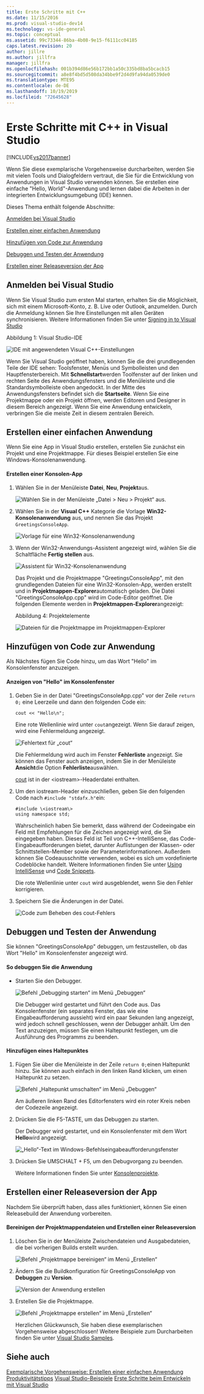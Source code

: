 ```yaml
---
title: Erste Schritte mit C++
ms.date: 11/15/2016
ms.prod: visual-studio-dev14
ms.technology: vs-ide-general
ms.topic: conceptual
ms.assetid: 99c73344-86ba-4b08-9e15-f6111cc04185
caps.latest.revision: 20
author: jillre
ms.author: jillfra
manager: jillfra
ms.openlocfilehash: 001b394d86e56b172bb1a50c335bd8ba5bcacb15
ms.sourcegitcommit: a8e8f4bd5d508da34bbe9f2d4d9fa94da0539de0
ms.translationtype: MTE95
ms.contentlocale: de-DE
ms.lasthandoff: 10/19/2019
ms.locfileid: "72645628"
---
```

# <a name="getting-started-with-c-in-visual-studio"></a>Erste Schritte mit C++ in Visual Studio
[!INCLUDE[vs2017banner](../includes/vs2017banner.md)]

Wenn Sie diese exemplarische Vorgehensweise durcharbeiten, werden Sie mit vielen Tools und Dialogfeldern vertraut, die Sie für die Entwicklung von Anwendungen in Visual Studio verwenden können. Sie erstellen eine einfache "Hello, World"-Anwendung und lernen dabei die Arbeiten in der integrierten Entwicklungsumgebung (IDE) kennen.

 Dieses Thema enthält folgende Abschnitte:

 [Anmelden bei Visual Studio](../ide/getting-started-with-cpp-in-visual-studio.md#BKMK_Configure)

 [Erstellen einer einfachen Anwendung](../ide/getting-started-with-cpp-in-visual-studio.md#BKMK_CreateApp)

 [Hinzufügen von Code zur Anwendung](../ide/getting-started-with-cpp-in-visual-studio.md#BKMK_AddCode)

 [Debuggen und Testen der Anwendung](../ide/getting-started-with-cpp-in-visual-studio.md#BKMK_DebugTest)

 [Erstellen einer Releaseversion der App](../ide/getting-started-with-cpp-in-visual-studio.md#BKMK_BuildRelease)

## <a name="BKMK_Configure"></a> Anmelden bei Visual Studio
 Wenn Sie Visual Studio zum ersten Mal starten, erhalten Sie die Möglichkeit, sich mit einem Microsoft-Konto, z. B. Live oder Outlook, anzumelden. Durch die Anmeldung können Sie Ihre Einstellungen mit allen Geräten synchronisieren. Weitere Informationen finden Sie unter [Signing in to Visual Studio](../ide/signing-in-to-visual-studio.md)

 Abbildung 1: Visual Studio-IDE

 ![IDE mit angewendeten Visual C&#43;&#43;-Einstellungen](../ide/media/c-ide-defaultenvironmentlayout.png "|::ref1::|")

 Wenn Sie Visual Studio geöffnet haben, können Sie die drei grundlegenden Teile der IDE sehen: Toolsfenster, Menüs und Symbolleisten und den Hauptfensterbereich. Mit **Schnellstart**werden Toolfenster auf der linken und rechten Seite des Anwendungsfensters und die Menüleiste und die Standardsymbolleiste oben angedockt. In der Mitte des Anwendungsfensters befindet sich die **Startseite**. Wenn Sie eine Projektmappe oder ein Projekt öffnen, werden Editoren und Designer in diesem Bereich angezeigt. Wenn Sie eine Anwendung entwickeln, verbringen Sie die meiste Zeit in diesem zentralen Bereich.

## <a name="BKMK_CreateApp"></a> Erstellen einer einfachen Anwendung
 Wenn Sie eine App in Visual Studio erstellen, erstellen Sie zunächst ein Projekt und eine Projektmappe. Für dieses Beispiel erstellen Sie eine Windows-Konsolenanwendung.

#### <a name="to-create-a-console-app"></a>Erstellen einer Konsolen-App

1. Wählen Sie in der Menüleiste **Datei**, **Neu**, **Projekt**aus.

    ![Wählen Sie in der Menüleiste „Datei > Neu > Projekt“ aus.](../ide/media/exploreide-filenewproject.png "|::ref2::|")

2. Wählen Sie in der **Visual C++** Kategorie die Vorlage **Win32-Konsolenanwendung** aus, und nennen Sie das Projekt `GreetingsConsoleApp`.

    ![Vorlage für eine Win32-Konsolenanwendung](../ide/media/c-ide-newprojectdlg.png "|::ref3::|")

3. Wenn der Win32-Anwendungs-Assistent angezeigt wird, wählen Sie die Schaltfläche **Fertig stellen** aus.

    ![Assistent für Win32-Konsolenanwendung](../ide/media/c-ide-win32consoleappwizard.png "|::ref4::|")

   Das Projekt und die Projektmappe "GreetingsConsoleApp", mit den grundlegenden Dateien für eine Win32-Konsolen-App, werden erstellt und in **Projektmappen-Explorer**automatisch geladen. Die Datei "GreetingsConsoleApp.cpp" wird im Code-Editor geöffnet. Die folgenden Elemente werden in **Projektmappen-Explorer**angezeigt:

   Abbildung 4: Projektelemente

   ![Dateien für die Projektmappe im Projektmappen-Explorer](../ide/media/c-ide-solutioncontents.png "|::ref5::|")

## <a name="BKMK_AddCode"></a> Hinzufügen von Code zur Anwendung
 Als Nächstes fügen Sie Code hinzu, um das Wort "Hello" im Konsolenfenster anzuzeigen.

#### <a name="to-display-hello-in-the-console-window"></a>Anzeigen von "Hello" im Konsolenfenster

1. Geben Sie in der Datei "GreetingsConsoleApp.cpp" vor der Zeile `return 0;` eine Leerzeile und dann den folgenden Code ein:

    ```
    cout << "Hello\n";
    ```

     Eine rote Wellenlinie wird unter `cout`angezeigt. Wenn Sie darauf zeigen, wird eine Fehlermeldung angezeigt.

     ![Fehlertext für „cout“](../ide/media/c-ide-couterror.png "|::ref6::|")

     Die Fehlermeldung wird auch im Fenster **Fehlerliste** angezeigt. Sie können das Fenster auch anzeigen, indem Sie in der Menüleiste **Ansicht**die Option **Fehlerliste**auswählen.

     [cout](https://msdn.microsoft.com/library/d87db6c3-e4e1-4d09-9ec5-458f55018257) ist in der \<iostream\>-Headerdatei enthalten.

2. Um den iostream-Header einzuschließen, geben Sie den folgenden Code nach `#include "stdafx.h"`ein:

    ```
    #include \<iostream\>
    using namespace std;
    ```

     Wahrscheinlich haben Sie bemerkt, dass während der Codeeingabe ein Feld mit Empfehlungen für die Zeichen angezeigt wird, die Sie eingegeben haben. Dieses Feld ist Teil von C++-IntelliSense, das Code-Eingabeaufforderungen bietet, darunter Auflistungen der Klassen- oder Schnittstellen-Member sowie der Parameterinformationen. Außerdem können Sie Codeausschnitte verwenden, wobei es sich um vordefinierte Codeblöcke handelt. Weitere Informationen finden Sie unter [Using IntelliSense](../ide/using-intellisense.md) und [Code Snippets](../ide/code-snippets.md).

     Die rote Wellenlinie unter `cout` wird ausgeblendet, wenn Sie den Fehler korrigieren.

3. Speichern Sie die Änderungen in der Datei.

     ![Code zum Beheben des cout-Fehlers](../ide/media/c-ide-coutfix.png "|::ref7::|")

## <a name="BKMK_DebugTest"></a>Debuggen und Testen der Anwendung
 Sie können "GreetingsConsoleApp" debuggen, um festzustellen, ob das Wort "Hello" im Konsolenfenster angezeigt wird.

#### <a name="to-debug-the-application"></a>So debuggen Sie die Anwendung

- Starten Sie den Debugger.

     ![Befehl „Debugging starten“ im Menü „Debuggen“](../ide/media/exploreide-startdebugging.png "|::ref8::|")

     Die Debugger wird gestartet und führt den Code aus. Das Konsolenfenster (ein separates Fenster, das wie eine Eingabeaufforderung aussieht) wird ein paar Sekunden lang angezeigt, wird jedoch schnell geschlossen, wenn der Debugger anhält. Um den Text anzuzeigen, müssen Sie einen Haltepunkt festlegen, um die Ausführung des Programms zu beenden.

#### <a name="to-add-a-breakpoint"></a>Hinzufügen eines Haltepunktes

1. Fügen Sie über die Menüleiste in der Zeile `return 0;`einen Haltepunkt hinzu. Sie können auch einfach in den linken Rand klicken, um einen Haltepunkt zu setzen.

    ![Befehl „Haltepunkt umschalten“ im Menü „Debuggen“](../ide/media/exploreide-togglebreakpoint.png "|::ref9::|")

    Am äußeren linken Rand des Editorfensters wird ein roter Kreis neben der Codezeile angezeigt.

2. Drücken Sie die F5-TASTE, um das Debuggen zu starten.

    Der Debugger wird gestartet, und ein Konsolenfenster mit dem Wort **Hello**wird angezeigt.

    ![„Hello“-Text im Windows-Befehlseingabeaufforderungsfenster](../ide/media/c-ide-hellocommandwindow.png "|::ref10::|")

3. Drücken Sie UMSCHALT + F5, um den Debugvorgang zu beenden.

   Weitere Informationen finden Sie unter [Konsolenprojekte](../debugger/debugging-preparation-console-projects.md).

## <a name="BKMK_BuildRelease"></a>Erstellen einer Releaseversion der App
 Nachdem Sie überprüft haben, dass alles funktioniert, können Sie einen Releasebuild der Anwendung vorbereiten.

#### <a name="to-clean-the-solution-files-and-build-a-release-version"></a>Bereinigen der Projektmappendateien und Erstellen einer Releaseversion

1. Löschen Sie in der Menüleiste Zwischendateien und Ausgabedateien, die bei vorherigen Builds erstellt wurden.

    ![Befehl „Projektmappe bereinigen“ im Menü „Erstellen“](../ide/media/exploreide-cleansolution.png "|::ref11::|")

2. Ändern Sie die Buildkonfiguration für GreetingsConsoleApp von **Debuggen** zu **Version**.

    ![Version der Anwendung erstellen](../ide/media/c-ide-changingbuildtorelease.png "|::ref12::|")

3. Erstellen Sie die Projektmappe.

    ![Befehl „Projektmappe erstellen“ im Menü „Erstellen“](../ide/media/exploreide-buildsolution.png "|::ref13::|")

   Herzlichen Glückwunsch, Sie haben diese exemplarischen Vorgehensweise abgeschlossen! Weitere Beispiele zum Durcharbeiten finden Sie unter [Visual Studio Samples](../ide/visual-studio-samples.md).

## <a name="see-also"></a>Siehe auch
 [Exemplarische Vorgehensweise: Erstellen einer einfachen Anwendung](../ide/walkthrough-create-a-simple-application-with-visual-csharp-or-visual-basic.md) [Produktivitätstipps](../ide/productivity-tips-for-visual-studio.md) [Visual Studio-Beispiele](../ide/visual-studio-samples.md) [Erste Schritte beim Entwickeln mit Visual Studio](../ide/get-started-developing-with-visual-studio.md)
